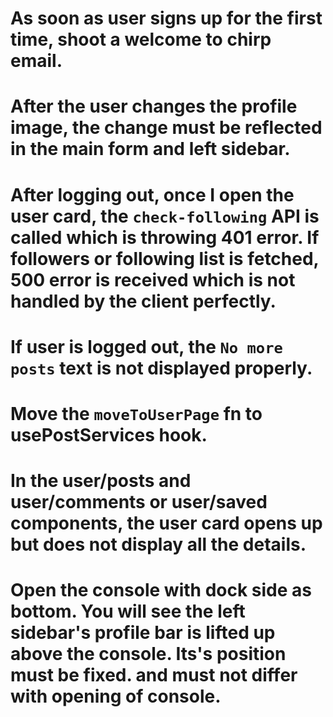 # As soon as user signs up for the first time, shoot a welcome to chirp email.
# After the user changes the profile image, the change must be reflected in the main form and left sidebar.
# After logging out, once I open the user card, the `check-following` API is called which is throwing 401 error. If followers or following list is fetched, 500 error is received which is not handled by the client perfectly.
# If user is logged out, the `No more posts` text is not displayed properly.
# Move the `moveToUserPage` fn to usePostServices hook.
# In the user/posts and user/comments or user/saved components, the user card opens up but does not display all the details.
# Open the console with dock side as bottom. You will see the left sidebar's profile bar is lifted up above the console. Its's position must be fixed. and must not differ with opening of console.